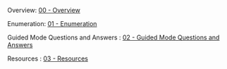 Overview: [00 - Overview](Labs&Machines/Funnel/00%20-%20Overview.md)

Enumeration: [01 - Enumeration](01%20-%20Enumeration.md)

Guided Mode Questions and Answers : [02 - Guided Mode Questions and Answers](02%20-%20Guided%20Mode%20Questions%20and%20Answers.md)

Resources : [03 - Resources](03%20-%20Resources.md)






